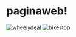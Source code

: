 # paginaweb!
![wheelydeal](https://github.com/user-attachments/assets/e13f2dce-31ce-48b4-90c7-fe69c10bb43b)
![bikestop](https://github.com/user-attachments/assets/ba97dee4-0ec1-45e1-8526-2285df8542c0)
